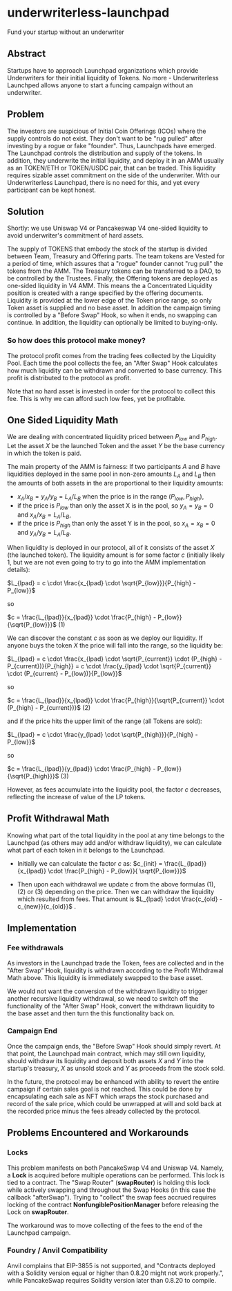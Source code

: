 # underwriterless-launchpad
Fund your startup without an underwriter

## Abstract
Startups have to approach Launchpad organizations which provide Underwriters for their initial liquidity of Tokens. No more - Underwriterless Launchped allows anyone to start a funcing campaign without an underwriter.

## Problem
The investors are suspicious of Initial Coin Offerings (ICOs) where the supply controls do not exist. They don't want to be "rug pulled" after investing by a rogue or fake "founder". Thus, Launchpads have emerged. The Launchpad controls the distribution and supply of the tokens. In addition, they underwrite the initial liquidity, and deploy it in an AMM usually as an TOKEN/ETH or  TOKEN/USDC pair, that can be traded. This liquidity requires sizable asset commitment on the side of the underwriter. With our Underwriterless Launchpad, there is no need for this, and yet every participant can be kept honest.

## Solution

Shortly: we use Uniswap V4 or Pancakeswap V4 one-sided liquidity to avoid underwriter's commitment of hard assets. 

The supply of TOKENS that embody the stock of the startup is divided between Team, Treasury and Offering parts. The team tokens are Vested for a period of time, which assures that a "rogue" founder cannot "rug pull" the tokens from the AMM. The Treasury tokens can be transferred to a DAO, to be controlled by the Trustees. Finally, the Offering tokens are deployed as one-sided liquidity in V4 AMM. This means the a Concentrated Liquidity position is created with a range specified by the offering documents. Liquidity is provided at the lower edge of the Token price range, so only Token asset is supplied and no base asset. In addition the campaign timing is controlled by a "Before Swap" Hook, so when it ends, no swapping can continue. In addition, the liquidity can optionally be limited  to buying-only.

### So how does this protocol make money? 

The protocol profit comes from the trading fees collected by the Liquidity Pool. Each time the pool collects the fee, an "After Swap" Hook calculates how much liquidity can be withdrawn and converted to base currency. This profit is distributed to the protocol as profit.

Note that no hard asset is invested in order for the protocol to collect this fee. This is why we can afford such low fees, yet be profitable.

## One Sided Liquidity Math

We are dealing with concentrated liquidity priced between $P_{low}$ and $P_{high}$. Let the asset $X$ be the launched Token and the asset $Y$ be the base currency in which the token is paid.

The main property of the AMM is fairness:
If two participants $A$ and $B$ have liquidities deployed in the same pool in non-zero amounts $L_A$ and $L_B$ then the amounts of both assets in the are proportional to their liquidity amounts: 
- $x_A / x_B = y_A / y_B = L_A / L_B$ when the price is in the range $(P_{low}, P_{high})$,
- if the price is $P_{low}$ than only the asset X is in the pool, so $y_A = y_B = 0$ and $x_A / x_B = L_A / L_B$,
- if the price is $P_{high}$ than only the asset Y is in the pool, so $x_A = x_B = 0$ and $y_A / y_B = L_A / L_B$.

When liquidity is deployed in our protocol, all of it consists of the asset $X$ (the launched token). The liquidity amount is for some factor $c$ (initially likely $1$, but we are not even going to try to go into the AMM implementation details):

$L_{lpad} = c \cdot \frac{x_{lpad} \cdot \sqrt{P_{low}}}{P_{high} - P_{low}}$

so 

$c = \frac{L_{lpad}}{x_{lpad}} \cdot \frac{P_{high} - P_{low}}{\sqrt{P_{low}}}$ (1)

We can discover the constant $c$ as soon as we deploy our liquidity.
If anyone buys the token $X$ the price will fall into the range, 
so the liquidity be:


$L_{lpad} = c \cdot \frac{x_{lpad} \cdot \sqrt{P_{current}} \cdot (P_{high} - P_{current})}{P_{high}} = c \cdot \frac{y_{lpad} \cdot \sqrt{P_{current}} \cdot (P_{current} - P_{low})}{P_{low}}$

so 

$c = \frac{L_{lpad}}{x_{lpad}} \cdot \frac{P_{high}}{\sqrt{P_{current}} \cdot (P_{high} - P_{current})}$ (2)

and if the price hits the upper limit of the range (all Tokens are sold):

$L_{lpad} = c \cdot \frac{y_{lpad} \cdot \sqrt{P_{high}}}{P_{high} - P_{low}}$

so 

$c = \frac{L_{lpad}}{y_{lpad}} \cdot \frac{P_{high} - P_{low}}{\sqrt{P_{high}}}$ (3)

However, as fees accumulate into the liquidity pool, the factor $c$ decreases, reflecting the 
increase of value of the LP tokens.

## Profit Withdrawal Math

Knowing what part of the total liquidity in the pool at any time belongs to the Launchpad (as others may add and/or withdraw liquidity), we can calculate what part of each token in it belongs to the Launchpad.

- Initially we can calculate the factor $c$ as:
$c_{init} = \frac{L_{lpad}}{x_{lpad}} \cdot \frac{P_{high} - P_{low}}{ \sqrt{P_{low}}}$

- Then upon each withdrawal we update $c$ from the above formulas (1), (2) or (3) depending on the price. Then we can withdraw the liquidity which resulted from fees. That amount is $L_{lpad} \cdot \frac{c_{old} - c_{new}}{c_{old}}$ .

## Implementation

### Fee withdrawals

As investors in the Launchpad trade the Token, fees are collected and in the "After Swap" Hook, liquidity is withdrawn according to the Profit Withdrawal Math above. This liquidity is immediately swapped to the base asset. 

We would not want the conversion of the withdrawn liquidity to trigger another recursive liquidity withdrawal, so we need to switch off the functionality of the "After Swap" Hook, convert the withdrawn liquidity to the base asset and then turn the this functionality back on.

### Campaign End

Once the campaign ends, the "Before Swap" Hook should simply revert. At that point, the Launchpad main contract, which may still own liquidity, should withdraw its liquidity and deposit both assets $X$ and $Y$ into the startup's treasury, $X$ as unsold stock and $Y$ as
proceeds from the stock sold. 

In the future, the protocol may be enhanced with ability to revert the entire campaign if certain sales goal is not reached. This could be done by encapsulating each sale as NFT which wraps the stock purchased and record of the sale price, which could be unwrapped at will and sold back at the recorded price minus the fees already collected by the protocol.

## Problems Encountered and Workarounds

### Locks

This problem manifests on both PancakeSwap V4 and Uniswap V4. Namely, a **Lock** is acquired before multiple operations can be performed. This lock is tied to a contract. The "Swap Router" (**swapRouter**) is holding this lock while actively swapping and throughout the Swap Hooks (in this case the callback "afterSwap"). Trying to "collect" the swap fees accrued requires locking of the contract **NonfungiblePositionManager** before releasing the Lock on
**swapRouter**. 

The workaround was to move collecting of the fees to the end of the Launchpad campaign.

### Foundry / Anvil Compatibility

Anvil complains that EIP-3855 is not supported, and "Contracts deployed with a Solidity version equal or higher than 0.8.20 might not work properly.", while PancakeSwap requires Solidity version later than 0.8.20 to compile. 